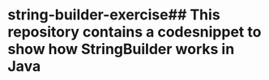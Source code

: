 # string-builder-exercise# #     T h i s   r e p o s i t o r y   c o n t a i n s   a   c o d e s n i p p e t   t o   s h o w   h o w   S t r i n g B u i l d e r   w o r k s   i n   J a v a  
 
